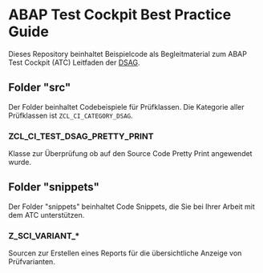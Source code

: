 # ABAP Test Cockpit Best Practice Guide

Dieses Repository beinhaltet Beispielcode als Begleitmaterial zum  ABAP Test Cockpit (ATC) Leitfaden der [DSAG](https://dsag.de/).

## Folder "src"
Der Folder beinhaltet Codebeispiele für Prüfklassen. Die Kategorie aller Prüfklassen ist `ZCL_CI_CATEGORY_DSAG`.  

### ZCL_CI_TEST_DSAG_PRETTY_PRINT
Klasse zur Überprüfung ob auf den Source Code Pretty Print angewendet wurde.

## Folder "snippets"
Der Folder "snippets" beinhaltet Code Snippets, die Sie bei Ihrer Arbeit mit dem ATC unterstützen.  

### Z_SCI_VARIANT_*
Sourcen zur Erstellen eines Reports für die übersichtliche Anzeige von Prüfvarianten.

